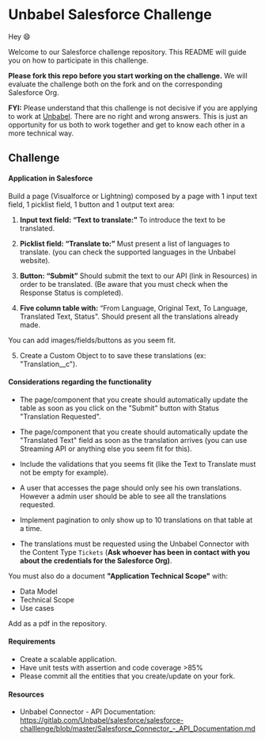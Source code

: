 # Unbabel Salesforce Challenge

Hey :smile:

Welcome to our Salesforce challenge repository. This README will guide you on how to participate in this challenge.

**Please fork this repo before you start working on the challenge.** We will evaluate the challenge both on the fork and on the corresponding Salesforce Org.

**FYI:** Please understand that this challenge is not decisive if you are applying to work at [Unbabel](https://unbabel.com/jobs). There are no right and wrong answers. This is just an opportunity for us both to work together and get to know each other in a more technical way.

## Challenge


#### Application in Salesforce

Build a page (Visualforce or Lightning) composed by a page with 1 input text field, 1 picklist field, 1 button and 1 output text area:

1. **Input text field: “Text to translate:”**
	To introduce the text to be translated.
 
2.  **Picklist field: “Translate to:”**
Must present a list of languages to translate. (you can check the supported languages in the Unbabel website).
 
3.  **Button: “Submit”**
Should submit the text to our API (link in Resources) in order to be translated. (Be aware that you must check when the Response Status is completed).
 
4.  **Five column table with:**
“From Language, Original Text, To Language, Translated Text, Status".
Should present all the translations already made.
 
You can add images/fields/buttons as you seem fit. 

5. Create a Custom Object to to save these translations (ex: "Translation__c"). 


#### Considerations regarding the functionality


* The page/component that you create should automatically update the table as soon as you click on the "Submit" button with Status "Translation Requested". 

* The page/component that you create should automatically update the "Translated Text" field as soon as the translation arrives (you can use Streaming API or anything else you seem fit for this). 

* Include the validations that you seems fit (like the Text to Translate must not be empty for example).

* A user that accesses the page should only see his own translations. However a admin user should be able to see all the translations requested.

* Implement pagination to only show up to 10 translations on that table at a time.  

* The translations must be requested using the Unbabel Connector with the Content Type `Tickets` (**Ask whoever has been in contact with you about the credentials for the Salesforce Org)**.




You must also do a document **"Application Technical Scope"**  with:
* Data Model
* Technical Scope
* Use cases
 
Add as a pdf in the repository.

#### Requirements
* Create a scalable application.
* Have unit tests with assertion and code coverage >85%
* Please commit all the entities that you create/update on your fork. 

#### Resources
* Unbabel Connector - API Documentation: https://gitlab.com/Unbabel/salesforce/salesforce-challlenge/blob/master/Salesforce_Connector_-_API_Documentation.md